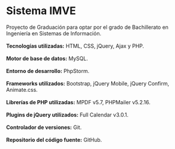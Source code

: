 # **Sistema IMVE**
Proyecto de Graduación para optar por el grado de Bachillerato en Ingeniería en Sistemas de Información.<br><br>
**Tecnologías utilizadas:** HTML, CSS, jQuery, Ajax y PHP.<br><br>
**Motor de base de datos:** MySQL.<br><br>
**Entorno de desarrollo:** PhpStorm.<br><br>
**Frameworks utilizados:** Bootstrap, jQuery Mobile, jQuery Confirm, Animate.css.<br><br>
**Librerías de PHP utilizadas:** MPDF v5.7, PHPMailer v5.2.16.<br><br>
**Plugins de jQuery utilizados:** Full Calendar v3.0.1.<br><br>
**Controlador de versiones:** Git.<br><br>
**Repositorio del código fuente:** GitHub.
